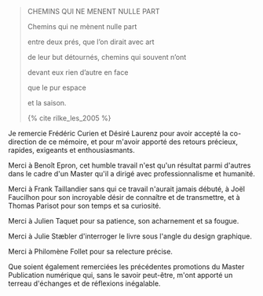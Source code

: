 >CHEMINS QUI NE MENENT NULLE PART
>
>
>Chemins qui ne mènent nulle part
>
>entre deux prés, que l’on dirait avec art
>
>de leur but détournés, chemins qui souvent n’ont
>
>
>
> devant eux rien d’autre en face
>
>que le pur espace
>
>et la saison.
>
>
>{% cite rilke_les_2005 %}

Je remercie Frédéric Curien et Désiré Laurenz pour avoir accepté la co-direction de ce mémoire, et pour m'avoir apporté des retours précieux, rapides, exigeants et enthousiasmants.

Merci à Benoît Epron, cet humble travail n'est qu'un résultat parmi d'autres dans le cadre d'un Master qu'il a dirigé avec professionnalisme et humanité.

Merci à Frank Taillandier sans qui ce travail n'aurait jamais débuté, à Joël Faucilhon pour son incroyable désir de connaître et de transmettre, et à Thomas Parisot pour son temps et sa curiosité.

Merci à Julien Taquet pour sa patience, son acharnement et sa fougue.

Merci à Julie Stæbler d'interroger le livre sous l'angle du design graphique.

Merci à Philomène Follet pour sa relecture précise.

Que soient également remerciées les précédentes promotions du Master Publication numérique qui, sans le savoir peut-être, m'ont apporté un terreau d'échanges et de réflexions inégalable.
